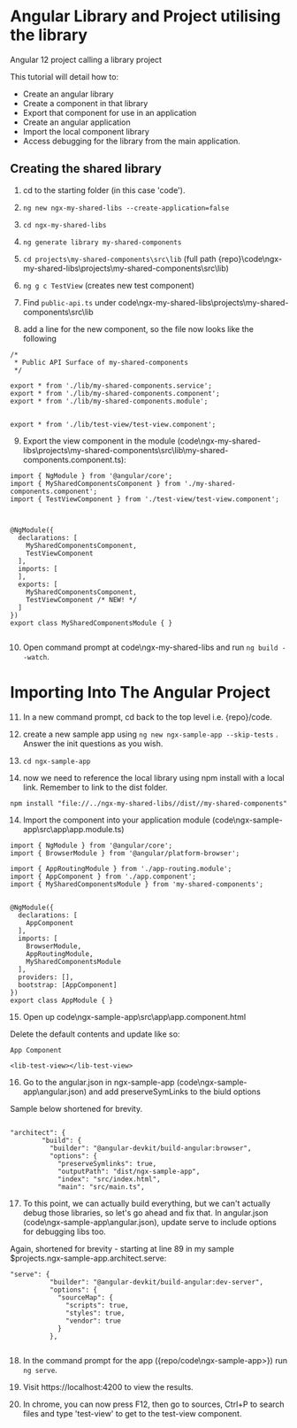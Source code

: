 # Angular Library and Project utilising the library
Angular 12 project calling a library project

This tutorial will detail how to:
- Create an angular library
- Create a component in that library
- Export that component for use in an application
- Create an angular application
- Import the local component library
- Access debugging for the library from the main application.


## Creating the shared library

1. cd to the starting folder (in this case 'code').


2. `ng new ngx-my-shared-libs --create-application=false`

3. `cd ngx-my-shared-libs`

4. `ng generate library my-shared-components`

5. `cd projects\my-shared-components\src\lib` (full path {repo}\code\ngx-my-shared-libs\projects\my-shared-components\src\lib)

6. `ng g c TestView` (creates new test component)

7. Find `public-api.ts` under code\ngx-my-shared-libs\projects\my-shared-components\src\lib

8. add a line for the new component, so the file now looks like the following

````
/*
 * Public API Surface of my-shared-components
 */

export * from './lib/my-shared-components.service';
export * from './lib/my-shared-components.component';
export * from './lib/my-shared-components.module';


export * from './lib/test-view/test-view.component';

````

9. Export the view component in the module (code\ngx-my-shared-libs\projects\my-shared-components\src\lib\my-shared-components.component.ts):

````
import { NgModule } from '@angular/core';
import { MySharedComponentsComponent } from './my-shared-components.component';
import { TestViewComponent } from './test-view/test-view.component';



@NgModule({
  declarations: [
    MySharedComponentsComponent,
    TestViewComponent
  ],
  imports: [
  ],
  exports: [
    MySharedComponentsComponent,
    TestViewComponent /* NEW! */
  ]
})
export class MySharedComponentsModule { }


````


10. Open command prompt at code\ngx-my-shared-libs and run `ng build --watch`.



# Importing Into The Angular Project

11. In a new command prompt, cd back to the top level i.e. {repo}/code.

12. create a new sample app using `ng new ngx-sample-app --skip-tests` . Answer the init questions as you wish.

13. `cd ngx-sample-app`

13. now we need to reference the local library using npm install with a local link. Remember to link to the dist folder.


`npm install "file://../ngx-my-shared-libs//dist//my-shared-components"`


14. Import the component into your application module (code\ngx-sample-app\src\app\app.module.ts)

````
import { NgModule } from '@angular/core';
import { BrowserModule } from '@angular/platform-browser';

import { AppRoutingModule } from './app-routing.module';
import { AppComponent } from './app.component';
import { MySharedComponentsModule } from 'my-shared-components';


@NgModule({
  declarations: [
    AppComponent
  ],
  imports: [
    BrowserModule,
    AppRoutingModule,
    MySharedComponentsModule
  ],
  providers: [],
  bootstrap: [AppComponent]
})
export class AppModule { }

````

15. Open up code\ngx-sample-app\src\app\app.component.html

Delete the default contents and update like so:

````
App Component

<lib-test-view></lib-test-view>
````

16. Go to the angular.json in ngx-sample-app (code\ngx-sample-app\angular.json) and add preserveSymLinks to the biuld options 

Sample below shortened for brevity.

````

"architect": {
        "build": {
          "builder": "@angular-devkit/build-angular:browser",
          "options": {
            "preserveSymlinks": true,
            "outputPath": "dist/ngx-sample-app",
            "index": "src/index.html",
            "main": "src/main.ts",

````


17. To this point, we can actually build everything, but we can't actually debug those libraries, so let's go ahead and fix that. In angular.json (code\ngx-sample-app\angular.json), update serve to include options for debugging libs too.

Again, shortened for brevity - starting at line 89 in my sample $projects.ngx-sample-app.architect.serve:

````
"serve": {
          "builder": "@angular-devkit/build-angular:dev-server",
          "options": {
            "sourceMap": {
              "scripts": true,
              "styles": true,
              "vendor": true
            }
          },


````



18. In the command prompt for the app ({repo/code\ngx-sample-app>}) run `ng serve`.

19. Visit https://localhost:4200 to view the results.

20. In chrome, you can now press F12, then go to sources, Ctrl+P to search files and type 'test-view' to get to the test-view component.




